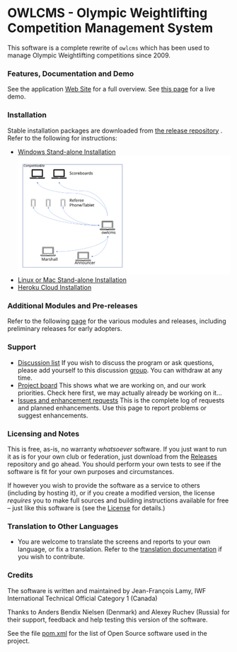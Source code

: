 # OWLCMS - Olympic Weightlifting Competition Management System 
This software is a complete rewrite of `owlcms` which has been used to manage Olympic Weightlifting competitions since 2009. 

### Features, Documentation and Demo

See the application [Web Site](https://owlcms.github.io/owlcms4/) for a full overview.  See [this page](https://owlcms.github.io/owlcms4/#/Demo) for a live demo.

### Installation
Stable installation packages are downloaded from [the release repository](https://github.com/owlcms/owlcms4/releases) .  Refer to the following for instructions:

  * [Windows Stand-alone Installation](https://owlcms.github.io/owlcms4/#/LocalWindowsSetup)
    ![Slide1](docs/img/PublicResults/CloudExplained/Slide1.SVG)
* [Linux or Mac Stand-alone Installation](https://owlcms.github.io/owlcms4/#/LocalLinuxMacSetup)
* [Heroku Cloud Installation](https://owlcms.github.io/owlcms4/#/Cloud)

### Additional Modules and Pre-releases

Refer to the following [page](https://github.com/jflamy/owlcms4/blob/master/Releases.md) for the various modules and releases, including preliminary releases for early adopters.

### Support

- [Discussion list](https://groups.google.com/forum/#!forum/owlcms)  If you wish to discuss the program or ask questions, please add yourself to this discussion [group](https://groups.google.com/forum/#!forum/owlcms).  You can withdraw at any time.
- [Project board](https://github.com/jflamy/owlcms4/projects/1) This shows what we are working on, and our work priorities.  Check here first, we may actually already be working on it...
- [Issues and enhancement requests](https://github.com/jflamy/owlcms4/issues) This is the complete log of requests and planned enhancements. Use this page to report problems or suggest enhancements.

### Licensing and Notes

This is free, as-is, no warranty *whatsoever* software. If you just want to run it as is for your own club or federation, just download from the [Releases](https://github.com/owlcms/owlcms4/releases) repository and go ahead. You should perform your own tests to see if the software is fit for your own purposes and circumstances.

If however you wish to provide the software as a service to others (including by hosting it), or if you create a modified version, the license *requires* you to make full sources and building instructions available for free &ndash; just like this software is (see the [License](https://github.com/jflamy/owlcms4/blob/master/LICENSE.txt) for details.)

### Translation to Other Languages

- You are welcome to translate the screens and reports to your own language, or fix a translation.  Refer to the [translation documentation](https://jflamy.github.io/owlcms4/#/Translation) if you wish to contribute.

### Credits

The software is written and maintained by Jean-François Lamy, IWF International Technical Official Category 1 (Canada)

Thanks to Anders Bendix Nielsen (Denmark) and Alexey Ruchev (Russia) for their support, feedback and help testing this version of the software.

See the file [pom.xml](pom.xml) for the list of Open Source software used in the project.